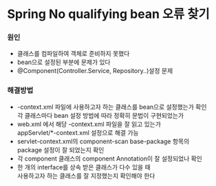 # Spring No qualifying bean 오류 찾기
### 원인
* 클래스를 컴파일하여 객체로 준비하지 못했다
* bean으로 설정된 부분에 문제가 있다 
* @Component(Controller.Service, Repository..)설정 문제

### 해결방법
* -context.xml 파일에 사용하고자 하는 클래스를 bean으로 설정했는가 확인  
각 클래스마다 bean 설정 방법에 따라 정확히 문법이 구현되었는가
* web.xml 에서 해당 -context.xml 파일을 잘 읽고 있는가  
appServlet/*-context.xml 설정으로 해결 가능
* servlet-context.xml의 component-scan base-package 항목의  
package 설정이 잘 되었는지 확인
* 각 component 클래스의 component Annotation이 잘 설정되었나 확인
* 한 개의 interface를 상속 받은 클래스가 다수 있을 때  
사용하고자 하는 클래스를 잘 지정했는지 확인해야 한다
